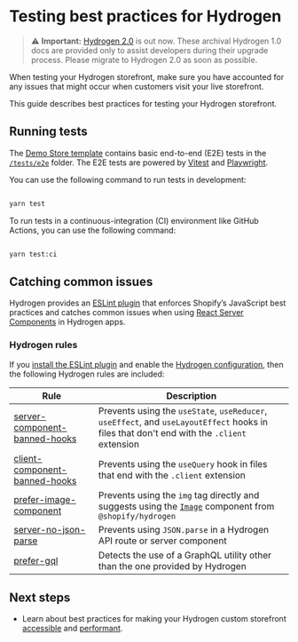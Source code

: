 # Testing best practices for Hydrogen


> ⚠️ **Important:** [Hydrogen 2.0](https://hydrogen.shopify.dev) is out now. These archival Hydrogen 1.0 docs are provided only to assist developers during their upgrade process. Please migrate to Hydrogen 2.0 as soon as possible.


When testing your Hydrogen storefront, make sure you have accounted for any issues that might occur when customers visit your live storefront.

This guide describes best practices for testing your Hydrogen storefront.

## Running tests

The [Demo Store template](/docs/tutorials/getting-started/templates.md) contains basic end-to-end (E2E) tests in the [`/tests/e2e`](https://github.com/Shopify/hydrogen/tree/main/templates/demo-store/tests/e2e) folder. The E2E tests are powered by [Vitest](https://vitest.dev) and [Playwright](https://playwright.dev).

You can use the following command to run tests in development:

```bash

yarn test
```



To run tests in a continuous-integration (CI) environment like GitHub Actions, you can use the following command:

```bash

yarn test:ci
```



## Catching common issues

Hydrogen provides an [ESLint plugin](/docs/tutorials/eslint.md) that enforces Shopify’s JavaScript best practices and catches common issues when using [React Server Components](/docs/tutorials/react-server-components/index.md) in Hydrogen apps.

### Hydrogen rules

If you [install the ESLint plugin](/docs/tutorials/eslint.md#installation) and enable the [Hydrogen configuration](/docs/tutorials/eslint.md#hydrogen-configuration), then the following Hydrogen rules are included:

| Rule            | Description |
| -------------- | -------- |
| [server-component-banned-hooks](https://github.com/Shopify/hydrogen/tree/main/packages/eslint-plugin/src/rules/server-component-banned-hooks)          | Prevents using the `useState`, `useReducer`, `useEffect`, and `useLayoutEffect` hooks in files that don't end with the `.client` extension      |
| [client-component-banned-hooks](https://github.com/Shopify/hydrogen/tree/main/packages/eslint-plugin/src/rules/client-component-banned-hooks)      | Prevents using the `useQuery` hook in files that end with the `.client` extension      |
| [prefer-image-component](https://github.com/Shopify/hydrogen/tree/main/packages/eslint-plugin/src/rules/prefer-image-component) | Prevents using the `img` tag directly and suggests using the [`Image`](/docs/components/primitive/image.md) component from `@shopify/hydrogen`     |
| [server-no-json-parse](https://github.com/Shopify/hydrogen/tree/main/packages/eslint-plugin/src/rules/server-no-json-parse) | Prevents using `JSON.parse` in a Hydrogen API route or server component       |
| [prefer-gql](https://github.com/Shopify/hydrogen/tree/main/packages/eslint-plugin/src/rules/prefer-gql) | Detects the use of a GraphQL utility other than the one provided by Hydrogen       |

## Next steps

- Learn about best practices for making your Hydrogen custom storefront [accessible](/docs/tutorials/best-practices/accessibility.md) and [performant](/docs/tutorials/best-practices/performance.md).
